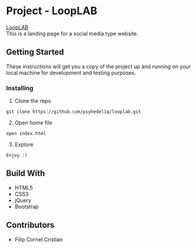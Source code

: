 # Project - LoopLAB #
[LoopLAB](https://psyhedeliq.github.io/looplab/)  
This is a landing page for a social media type website.

## Getting Started ##
These instructions will get you a copy of the project up and running on your local machine for development and testing purposes.

### Installing ###

  1. Clone the repo  
  
    git clone https://github.com/psyhedeliq/looplab.git
  
  2. Open home file  
  
    open index.html 
  
  3. Explore  
  
    Enjoy :)

## Build With ##
  * HTML5
  * CSS3
  * jQuery
  * Bootstrap
  
## Contributors ##
  * Filip Cornel Cristian
